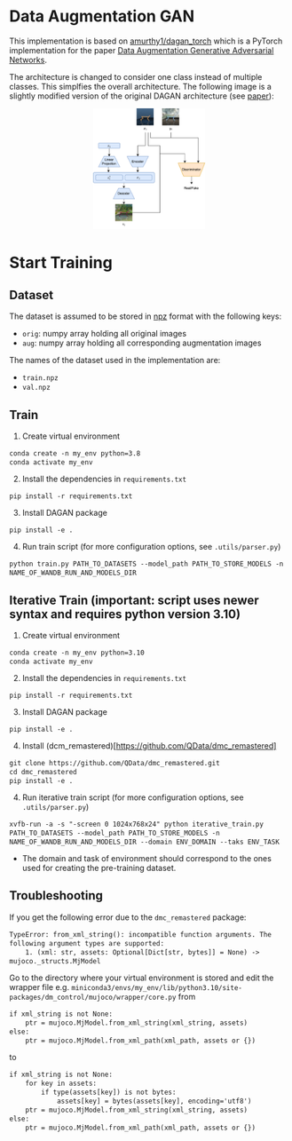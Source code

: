 # Data Augmentation GAN

This implementation is based on [amurthy1/dagan_torch](https://github.com/amurthy1/dagan_torch) which is a PyTorch implementation for the paper [Data Augmentation Generative Adversarial Networks](https://arxiv.org/abs/1711.04340).

The architecture is changed to consider one class instead of multiple classes. This simplfies the overall architecture. The following image is a slightly modified version of the original DAGAN architecture (see [paper](https://arxiv.org/abs/1711.04340)):

<p align="center">
  <img src="resources/dagan_model.png" style="width:40%"/>
</p>

# Start Training

## Dataset
The dataset is assumed to be stored in [npz](https://numpy.org/doc/stable/reference/generated/numpy.savez.html) format with the following keys:
- `orig`: numpy array holding all original images
- `aug`: numpy array holding all corresponding augmentation images

The names of the dataset used in the implementation are:
- `train.npz`
- `val.npz`

## Train

1. Create virtual environment
  ```
  conda create -n my_env python=3.8
  conda activate my_env
  ```
2. Install the dependencies in `requirements.txt`
  ```
  pip install -r requirements.txt
  ```
3. Install DAGAN package
  ```
  pip install -e .
  ```
4. Run train script (for more configuration options, see `.utils/parser.py`)
  ```
  python train.py PATH_TO_DATASETS --model_path PATH_TO_STORE_MODELS -n NAME_OF_WANDB_RUN_AND_MODELS_DIR
  ```

## Iterative Train (important: script uses newer syntax and requires python version 3.10)

1. Create virtual environment
  ```
  conda create -n my_env python=3.10
  conda activate my_env
  ```
2. Install the dependencies in `requirements.txt`
  ```
  pip install -r requirements.txt
  ```
3. Install DAGAN package
  ```
  pip install -e .
  ```
4. Install (dcm_remastered)[https://github.com/QData/dmc_remastered]
  ```
  git clone https://github.com/QData/dmc_remastered.git
  cd dmc_remastered
  pip install -e .
  ```
4. Run iterative train script (for more configuration options, see `.utils/parser.py`)
  ```
  xvfb-run -a -s "-screen 0 1024x768x24" python iterative_train.py PATH_TO_DATASETS --model_path PATH_TO_STORE_MODELS -n NAME_OF_WANDB_RUN_AND_MODELS_DIR --domain ENV_DOMAIN --taks ENV_TASK
  ```
  - The domain and task of environment should correspond to the ones used for creating the pre-training dataset.

## Troubleshooting

If you get the following error due to the `dmc_remastered` package:
```
TypeError: from_xml_string(): incompatible function arguments. The following argument types are supported:
    1. (xml: str, assets: Optional[Dict[str, bytes]] = None) -> mujoco._structs.MjModel
```

Go to the directory where your virtual environment is stored and edit the wrapper file e.g. `miniconda3/envs/my_env/lib/python3.10/site-packages/dm_control/mujoco/wrapper/core.py` from 
```
if xml_string is not None:
    ptr = mujoco.MjModel.from_xml_string(xml_string, assets)
else:
    ptr = mujoco.MjModel.from_xml_path(xml_path, assets or {})
```

to 

```
if xml_string is not None:
    for key in assets:
        if type(assets[key]) is not bytes:
            assets[key] = bytes(assets[key], encoding='utf8')
    ptr = mujoco.MjModel.from_xml_string(xml_string, assets)
else:
    ptr = mujoco.MjModel.from_xml_path(xml_path, assets or {})
```
